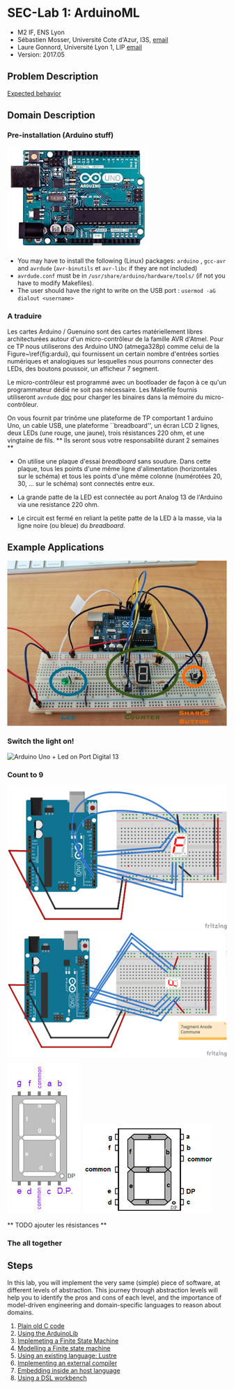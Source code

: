 # SEC-Lab 1: ArduinoML

  * M2 IF, ENS Lyon
  * Sébastien Mosser, Université Cote d'Azur, I3S, [email](mailto:mosser@i3s.unice.fr)
  * Laure Gonnord, Université Lyon 1, LIP [email](mailto:laure.gonnord@ens-lyon.fr)
  * Version: 2017.05

## Problem Description

[Expected behavior](figs/demochrono.png)

## Domain Description

### Pre-installation (Arduino stuff)

![Arduino Uno Platform](figs/arduino-uno-dip-rev3.jpg)

  * You may have to install the following (Linux) packages: `arduino` ,
`gcc-avr` and `avrdude` (`avr-binutils` et `avr-libc` if they are not included)
  * `avrdude.conf` must be in `/usr/share/arduino/hardware/tools/` (if not you have to modify Makefiles).
  * The user should have the right to write on  the USB port : 
`usermod -aG dialout <username>`

### A traduire 

Les cartes Arduino / Guenuino sont des cartes matériellement libres
architecturées autour d'un micro-contrôleur de la famille AVR
d'Atmel. Pour ce TP nous utiliserons des Arduino UNO (atmega328p)
comme celui de la Figure~\ref{fig:ardui}, qui fournissent un certain
nombre d'entrées sorties numériques et analogiques sur lesquelles nous
pourrons connecter des LEDs, des boutons poussoir, un afficheur 7
segment.


Le micro-contrôleur est
programmé avec un bootloader de façon à ce qu'un programmateur
  dédié ne soit pas nécessaire. Les Makefile fournis utiliseront
  `avrdude` [doc](http://www.nongnu.org/avrdude/)
  pour charger les binaires dans la mémoire du  micro-contrôleur.


On vous fournit par trinôme une plateforme de TP comportant 1 arduino
Uno, un cable USB, une plateforme ``breadboard'', un écran LCD 2
lignes, deux LEDs (une rouge, une jaune), trois résistances 220 ohm,
et une vingtaine de fils. ** Ils seront sous votre responsabilité
durant 2 semaines **

*  On utilise une plaque d'essai *breadboard* sans
  soudure. Dans cette plaque, 
  tous les points d'une même ligne d'alimentation (horizontales sur le
  schéma) et tous les points d'une même colonne (numérotées 20, 30,
  ... sur le schéma) sont connectés entre eux.

* La grande patte de la LED est connectée au port Analog 13 de
  l'Arduino via une resistance 220 ohm. 

* Le circuit est fermé en reliant la petite patte de la LED à la
  masse, via la ligne noire (ou bleue) du *breadboard*.


## Example Applications

![Arduino Uno Platform](figs/montage.jpg)


### Switch the light on!

![Arduino Uno + Led on Port Digital 13](figs/led_schema1_port13.jpg)

### Count to 9

![Arduino Uno + 7 seg Common Cathode](figs/7SegmentCC_bb.png)
![Arduino Uno + 7 seg Common Anode](figs/7SegmentAC_bb.png)

![7 seg Common Cathode interface](figs/numerotation_7segvertical_CC.png)
![7 seg Common Anodeode interface](figs/numerotation_7seghorizontal_AC.png)

** TODO ajouter les résistances **

### The all together

## Steps

In this lab, you will implement the very same (simple) piece of software, at different levels of abstraction. This journey through abstraction levels will help you to identify the pros and cons of each level, and the importance of model-driven engineering and domain-specific languages to reason about domains.

  1. [Plain old C code](https://github.com/mosser/sec-labs/blob/master/lab_1/step_1.md)
  2. [Using the ArduinoLib](https://github.com/mosser/sec-labs/blob/master/lab_1/step_2.md)
  3. [Implemeting a Finite State Machine](https://github.com/mosser/sec-labs/blob/master/lab_1/step_3.md)
  4. [Modelling a Finite state machine](https://github.com/mosser/sec-labs/blob/master/lab_1/step_4.md)
  5. [Using an existing language: Lustre](https://github.com/mosser/sec-labs/blob/master/lab_1/step_5.md)
  6. [Implementing an external compiler](https://github.com/mosser/sec-labs/blob/master/lab_1/step_6.md)
  7. [Embedding inside an host language](https://github.com/mosser/sec-labs/blob/master/lab_1/step_7.md)
  8. [Using a DSL workbench](https://github.com/mosser/sec-labs/blob/master/lab_1/step_8.md)
